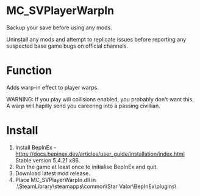 # MC_SVPlayerWarpIn
  
Backup your save before using any mods.  
  
Uninstall any mods and attempt to replicate issues before reporting any suspected base game bugs on official channels.  
  
Function  
========  
Adds warp-in effect to player warps.  
  
WARNING: If you play will collisions enabled, you probably don't want this.  A warp will hapilly send you careering into a passing civillian.  
  
Install  
=======  
1. Install BepInEx - https://docs.bepinex.dev/articles/user_guide/installation/index.html Stable version 5.4.21 x86.  
2. Run the game at least once to initialise BepInEx and quit.  
3. Download latest mod release.  
4. Place MC_SVPlayerWarpIn.dll in .\SteamLibrary\steamapps\common\Star Valor\BepInEx\plugins\  
  
